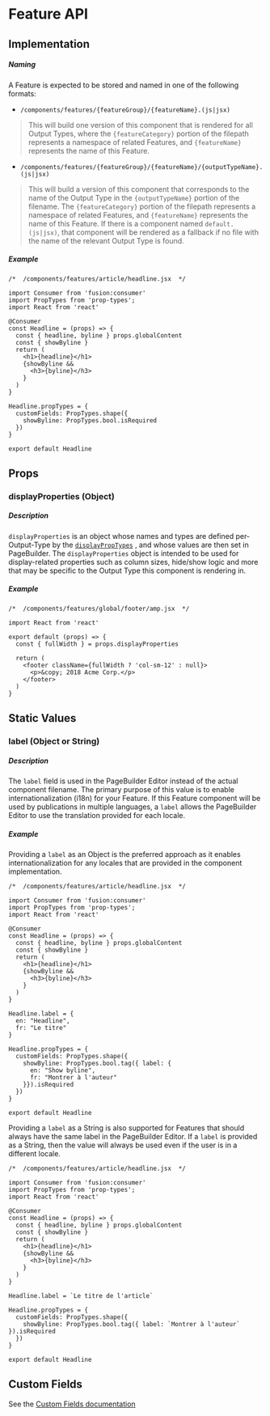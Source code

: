 Feature API
===========

Implementation
--------------

##### Naming

A Feature is expected to be stored and named in one of the following formats:

*   `/components/features/{featureGroup}/{featureName}.(js|jsx)`

> This will build one version of this component that is rendered for all Output Types, where the `{featureCategory}` portion of the filepath represents a namespace of related Features, and `{featureName}` represents the name of this Feature.

*   `/components/features/{featureGroup}/{featureName}/{outputTypeName}.(js|jsx)`

> This will build a version of this component that corresponds to the name of the Output Type in the `{outputTypeName}` portion of the filename. The `{featureCategory}` portion of the filepath represents a namespace of related Features, and `{featureName}` represents the name of this Feature. If there is a component named `default.(js|jsx)`, that component will be rendered as a fallback if no file with the name of the relevant Output Type is found.

##### Example

    /*  /components/features/article/headline.jsx  */
    
    import Consumer from 'fusion:consumer'
    import PropTypes from 'prop-types';
    import React from 'react'
    
    @Consumer
    const Headline = (props) => {
      const { headline, byline } props.globalContent
      const { showByline }
      return (
        <h1>{headline}</h1>
        {showByline &&
          <h3>{byline}</h3>
        }
      )
    }
    
    Headline.propTypes = {
      customFields: PropTypes.shape({
        showByline: PropTypes.bool.isRequired
      })
    }
    
    export default Headline
    

Props
-----

### displayProperties (Object)

##### Description

`displayProperties` is an object whose names and types are defined per-Output-Type by the [<code>displayPropTypes</code>](api-output.md#displayPropTypes) , and whose values are then set in PageBuilder. The `displayProperties` object is intended to be used for display-related properties such as column sizes, hide/show logic and more that may be specific to the Output Type this component is rendering in.

##### Example

    /*  /components/features/global/footer/amp.jsx  */
    
    import React from 'react'
    
    export default (props) => {
      const { fullWidth } = props.displayProperties
    
      return (
        <footer className={fullWidth ? 'col-sm-12' : null}>
          <p>&copy; 2018 Acme Corp.</p>
        </footer>
      )
    }
    

Static Values
-------------

### label (Object or String)

##### Description

The `label` field is used in the PageBuilder Editor instead of the actual component filename. The primary purpose of this value is to enable internationalization (i18n) for your Feature. If this Feature component will be used by publications in multiple languages, a `label` allows the PageBuilder Editor to use the translation provided for each locale.

##### Example

Providing a `label` as an Object is the preferred approach as it enables internationalization for any locales that are provided in the component implementation.

    /*  /components/features/article/headline.jsx  */
    
    import Consumer from 'fusion:consumer'
    import PropTypes from 'prop-types';
    import React from 'react'
    
    @Consumer
    const Headline = (props) => {
      const { headline, byline } props.globalContent
      const { showByline }
      return (
        <h1>{headline}</h1>
        {showByline &&
          <h3>{byline}</h3>
        }
      )
    }
    
    Headline.label = {
      en: "Headline",
      fr: "Le titre"
    }
    
    Headline.propTypes = {
      customFields: PropTypes.shape({
        showByline: PropTypes.bool.tag({ label: {
          en: "Show byline",
          fr: "Montrer à l'auteur"
        }}).isRequired
      })
    }
    
    export default Headline
    

Providing a `label` as a String is also supported for Features that should always have the same label in the PageBuilder Editor. If a `label` is provided as a String, then the value will always be used even if the user is in a different locale.

    /*  /components/features/article/headline.jsx  */
    
    import Consumer from 'fusion:consumer'
    import PropTypes from 'prop-types';
    import React from 'react'
    
    @Consumer
    const Headline = (props) => {
      const { headline, byline } props.globalContent
      const { showByline }
      return (
        <h1>{headline}</h1>
        {showByline &&
          <h3>{byline}</h3>
        }
      )
    }
    
    Headline.label = `Le titre de l'article`
    
    Headline.propTypes = {
      customFields: PropTypes.shape({
        showByline: PropTypes.bool.tag({ label: `Montrer à l'auteur` }).isRequired
      })
    }
    
    export default Headline
    

Custom Fields
-------------

See the [Custom Fields documentation](./api-custom-fields.md)